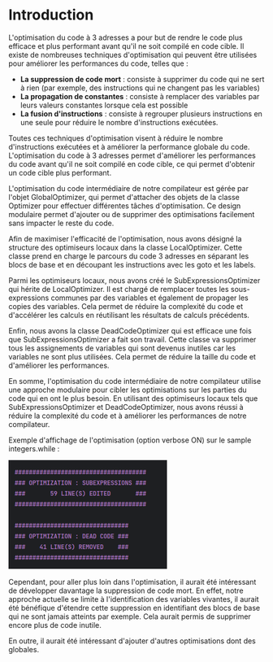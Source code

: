 # Introduction 

L'optimisation du code à 3 adresses a pour but de rendre le code plus efficace et plus performant avant qu'il ne soit compilé en code cible. Il existe de nombreuses techniques d'optimisation qui peuvent être utilisées pour améliorer les performances du code, telles que :

- **La suppression de code mort** : consiste à supprimer du code qui ne sert à rien (par exemple, des instructions qui ne changent pas les variables)
- **La propagation de constantes** : consiste à remplacer des variables par leurs valeurs constantes lorsque cela est possible
- **La fusion d'instructions** : consiste à regrouper plusieurs instructions en une seule pour réduire le nombre d'instructions exécutées.

Toutes ces techniques d'optimisation visent à réduire le nombre d'instructions exécutées et à améliorer la performance globale du code. L'optimisation du code à 3 adresses permet d'améliorer les performances du code avant qu'il ne soit compilé en code cible, ce qui permet d'obtenir un code cible plus performant.

L'optimisation du code intermédiaire de notre compilateur est gérée par l'objet GlobalOptimizer, qui permet d'attacher des objets de la classe Optimizer pour effectuer différentes tâches d'optimisation. Ce design modulaire permet d'ajouter ou de supprimer des optimisations facilement sans impacter le reste du code.

Afin de maximiser l'efficacité de l'optimisation, nous avons désigné la structure des optimiseurs locaux dans la classe LocalOptimizer. Cette classe prend en charge le parcours du code 3 adresses en séparant les blocs de base et en découpant les instructions avec les goto et les labels.

Parmi les optimiseurs locaux, nous avons créé le SubExpressionsOptimizer qui hérite de LocalOptimizer. Il est chargé de remplacer toutes les sous-expressions communes par des variables et également de propager les copies des variables. Cela permet de réduire la complexité du code et d'accélérer les calculs en réutilisant les résultats de calculs précédents.

Enfin, nous avons la classe DeadCodeOptimizer qui est efficace une fois que SubExpressionsOptimizer a fait son travail. Cette classe va supprimer tous les assignements de variables qui sont devenus inutiles car les variables ne sont plus utilisées. Cela permet de réduire la taille du code et d'améliorer les performances.

En somme, l'optimisation du code intermédiaire de notre compilateur utilise une approche modulaire pour cibler les optimisations sur les parties du code qui en ont le plus besoin. En utilisant des optimiseurs locaux tels que SubExpressionsOptimizer et DeadCodeOptimizer, nous avons réussi à réduire la complexité du code et à améliorer les performances de notre compilateur.

Exemple d'affichage de l'optimisation (option verbose ON) sur le sample integers.while :

![Optimization result](./assets/opti1.png)

Cependant, pour aller plus loin dans l'optimisation, il aurait été intéressant de développer davantage la suppression de code mort. En effet, notre approche actuelle se limite à l'identification des variables vivantes, il aurait été bénéfique d'étendre cette suppression en identifiant des blocs de base qui ne sont jamais atteints par exemple. Cela aurait permis de supprimer encore plus de code inutile.

En outre, il aurait été intéressant d'ajouter d'autres optimisations dont des globales.